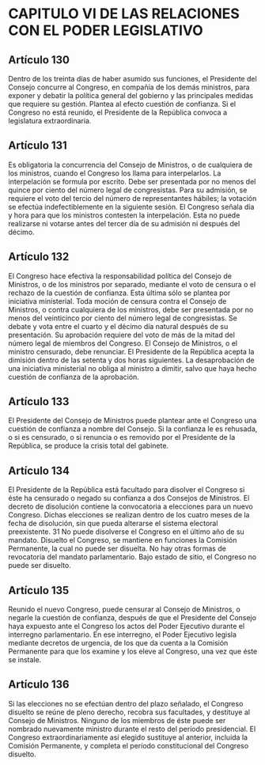 # CAPITULO VI DE LAS RELACIONES CON EL PODER LEGISLATIVO
## Artículo 130
Dentro de los treinta días de haber asumido sus funciones, el Presidente del Consejo concurre al Congreso, en compañía de los demás ministros, para exponer y debatir la política general del gobierno y las principales medidas que requiere su gestión. Plantea al efecto cuestión de confianza. Si el Congreso no está reunido, el Presidente de la República convoca a legislatura extraordinaria. 


## Artículo 131
Es obligatoria la concurrencia del Consejo de Ministros, o de cualquiera de los ministros, cuando el Congreso los llama para interpelarlos. La interpelación se formula por escrito. Debe ser presentada por no menos del quince por ciento del número legal de congresistas. Para su admisión, se requiere el voto del tercio del número de representantes hábiles; la votación se efectúa indefectiblemente en la siguiente sesión. El Congreso señala día y hora para que los ministros contesten la interpelación. Esta no puede realizarse ni votarse antes del tercer día de su admisión ni después del décimo. 


## Artículo 132
El Congreso hace efectiva la responsabilidad política del Consejo de Ministros, o de los ministros por separado, mediante el voto de censura o el rechazo de la cuestión de confianza. Esta última sólo se plantea por iniciativa ministerial. Toda moción de censura contra el Consejo de Ministros, o contra cualquiera de los ministros, debe ser presentada por no menos del veinticinco por ciento del número legal de congresistas. Se debate y vota entre el cuarto y el décimo día natural después de su presentación. Su aprobación requiere del voto de más de la mitad del número legal de miembros del Congreso. El Consejo de Ministros, o el ministro censurado, debe renunciar. El Presidente de la República acepta la dimisión dentro de las setenta y dos horas siguientes. La desaprobación de una iniciativa ministerial no obliga al ministro a dimitir, salvo que haya hecho cuestión de confianza de la aprobación. 


## Artículo 133
El Presidente del Consejo de Ministros puede plantear ante el Congreso una cuestión de confianza a nombre del Consejo. Si la confianza le es rehusada, o si es censurado, o si renuncia o es removido por el Presidente de la República, se produce la crisis total del gabinete. 


## Artículo 134
El Presidente de la República está facultado para disolver el Congreso si éste ha censurado o negado su confianza a dos Consejos de Ministros. El decreto de disolución contiene la convocatoria a elecciones para un nuevo Congreso. Dichas elecciones se realizan dentro de los cuatro meses de la fecha de disolución, sin que pueda alterarse el sistema electoral preexistente. 31 No puede disolverse el Congreso en el último año de su mandato. Disuelto el Congreso, se mantiene en funciones la Comisión Permanente, la cual no puede ser disuelta. No hay otras formas de revocatoria del mandato parlamentario. Bajo estado de sitio, el Congreso no puede ser disuelto. 


## Artículo 135
Reunido el nuevo Congreso, puede censurar al Consejo de Ministros, o negarle la cuestión de confianza, después de que el Presidente del Consejo haya expuesto ante el Congreso los actos del Poder Ejecutivo durante el interregno parlamentario. En ese interregno, el Poder Ejecutivo legisla mediante decretos de urgencia, de los que da cuenta a la Comisión Permanente para que los examine y los eleve al Congreso, una vez que éste se instale. 


## Artículo 136
Si las elecciones no se efectúan dentro del plazo señalado, el Congreso disuelto se reúne de pleno derecho, recobra sus facultades, y destituye al Consejo de Ministros. Ninguno de los miembros de éste puede ser nombrado nuevamente ministro durante el resto del período presidencial. El Congreso extraordinariamente así elegido sustituye al anterior, incluida la Comisión Permanente, y completa el período constitucional del Congreso disuelto.  

